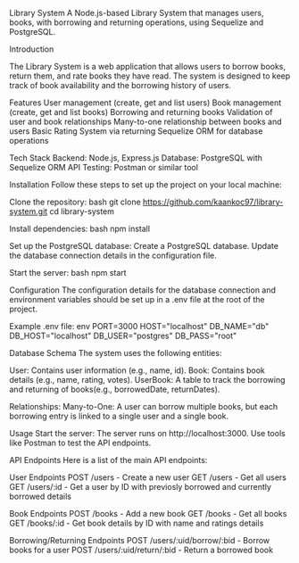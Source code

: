 Library System
A Node.js-based Library System that manages users, books, with borrowing and returning operations, using Sequelize and PostgreSQL.

Introduction

The Library System is a web application that allows users to borrow books, return them, and rate books they have read. The system is designed to keep track of book availability and the borrowing history of users.

Features
User management (create, get and list users)
Book management (create, get and list books)
Borrowing and returning books
Validation of user and book relationships
Many-to-one relationship between books and users
Basic Rating System via returning
Sequelize ORM for database operations

Tech Stack
Backend: Node.js, Express.js
Database: PostgreSQL with Sequelize ORM
API Testing: Postman or similar tool

Installation
Follow these steps to set up the project on your local machine:

Clone the repository:
bash
git clone https://github.com/kaankoc97/library-system.git
cd library-system

Install dependencies:
bash
npm install

Set up the PostgreSQL database:
Create a PostgreSQL database.
Update the database connection details in the configuration file.

Start the server:
bash
npm start

Configuration
The configuration details for the database connection and environment variables should be set up in a .env file at the root of the project.

Example .env file:
env
PORT=3000
HOST="localhost"
DB_NAME="db"
DB_HOST="localhost"
DB_USER="postgres"
DB_PASS="root"

Database Schema
The system uses the following entities:

User: Contains user information (e.g., name, id).
Book: Contains book details (e.g., name, rating, votes).
UserBook: A table to track the borrowing and returning of books(e.g., borrowedDate, returnDates).

Relationships:
Many-to-One: A user can borrow multiple books, but each borrowing entry is linked to a single user and a single book.

Usage
Start the server: The server runs on http://localhost:3000.
Use tools like Postman to test the API endpoints.

API Endpoints
Here is a list of the main API endpoints:

User Endpoints
POST /users - Create a new user
GET /users - Get all users 
GET /users/:id - Get a user by ID with previosly borrowed and currently borrowed details

Book Endpoints
POST /books - Add a new book
GET /books - Get all books
GET /books/:id - Get book details by ID with name and ratings details

Borrowing/Returning Endpoints
POST /users/:uid/borrow/:bid - Borrow books for a user
POST /users/:uid/return/:bid - Return a borrowed book
